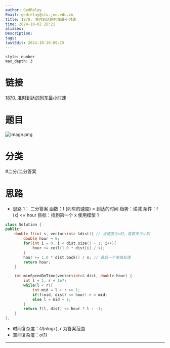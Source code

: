 ```yaml
---
author: GedRelay
Email: gedrelay@stu.jnu.edu.cn
title: 1870. 准时到达的列车最小时速
time: 2024-10-02 20:21
aliases: 
Description: 
tags: 
lastEdit: 2024-10-10-09:15
---
```


```toc
style: number
max_depth: 3
```

# 链接
[1870. 准时到达的列车最小时速](https://leetcode.cn/problems/minimum-speed-to-arrive-on-time/) 

# 题目
![image.png](https://ged-pic-bed.oss-cn-guangzhou.aliyuncs.com/img/202410022022507.png)


# 分类
#二分/二分答案 

# 思路
- 思路 1：
二分答案
函数：f (列车的速度) = 到达的时间
趋势：递减
条件：f (x) <= hour
目标：找到第一个 x
使用模型 1

```cpp
class Solution {
public:
    double f(int s, vector<int> &dist){ // 当速度为s时，需要多少小时
        double hour = 0;
        for(int i = 0; i < dist.size() - 1; i++){
            hour += ceil(1.0 * dist[i] / s);
        }
        hour += 1.0 * dist.back() / s; // 最后一个单独处理
        return hour;
    }

    int minSpeedOnTime(vector<int>& dist, double hour) {
        int l = 1, r = 1e7;
        while(l < r){
            int mid = l + r >> 1;
            if(f(mid, dist) <= hour) r = mid;
            else l = mid + 1;
        }
        return f(l, dist) <= hour ? l : -1;
    }
};
```


- 时间复杂度：${O\left( n\log r \right)  }$, ${r }$ 为答案范围
- 空间复杂度：${o\left( 1 \right)  }$ 


---

